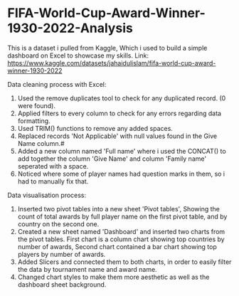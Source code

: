 # FIFA-World-Cup-Award-Winner-1930-2022-Analysis

This is a dataset i pulled from Kaggle, Which i used to build a simple dashboard on Excel to showcase my skills.
Link: https://www.kaggle.com/datasets/jahaidulislam/fifa-world-cup-award-winner-1930-2022

Data cleaning process with Excel:

1. Used the remove duplicates tool to check for any duplicated record. (0 were found).
2. Applied filters to every column to check for any errors regarding data formatting.
3. Used TRIM() functions to remove any added spaces.
4. Replaced records 'Not Applicable' with null values found in the Give Name column.#
5. Added a new column named 'Full name' where i used the CONCAT() to add together the column 'Give Name' and column 'Family name' seperated with a space.
6. Noticed where some of player names had question marks in them, so i had to manually fix that. 

Data visualisation process:

1. Inserted two pivot tables into a new sheet 'Pivot tables', Showing the count of total awards by full player name on the first pivot table, and by country on the second one.
2. Created a new sheet named 'Dashboard' and inserted two charts from the pivot tables. First chart is a column chart showing top countries by number of awards, Second chart contained a bar chart showing top players by number of awards.
3. Added Slicers and connected them to both charts, in order to easily filter the data by tournament name and award name.
4. Changed chart styles to make them more aesthetic as well as the dashboard sheet background.
